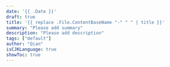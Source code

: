 ```yaml
---
date: '{{ .Date }}'
draft: true
title: '{{ replace .File.ContentBaseName "-" " " | title }}'
summary: "Please add summary"
description: "Please add description"
tags: ["default"]
author: "Qian"
isCJKLanguage: true
showToc: true
---
```

